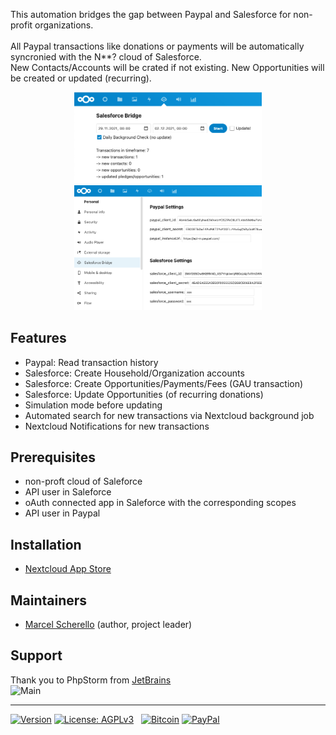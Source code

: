 This automation bridges the gap between Paypal and Salesforce for non-profit organizations.<br><br>
All Paypal transactions like donations or payments will be automatically syncronied with the N**? cloud of Salesforce.<br>
New Contacts/Accounts will be crated if not existing. New Opportunities will be created or updated (recurring).

<p align="center">
<img src="https://raw.githubusercontent.com/Rello/sfbridge/master/screenshots/app.png" alt="Main" width="300" title="SFBridge">
<img src="https://raw.githubusercontent.com/Rello/sfbridge/master/screenshots/settings.png" alt="Main" width="300" title="SFBridge">
</p>

## Features
- Paypal: Read transaction history
- Salesforce: Create Household/Organization accounts
- Salesforce: Create Opportunities/Payments/Fees (GAU transaction)
- Salesforce: Update Opportunities (of recurring donations)
- Simulation mode before updating
- Automated search for new transactions via Nextcloud background job
- Nextcloud Notifications for new transactions

## Prerequisites
- non-proft cloud of Saleforce
- API user in Saleforce
- oAuth connected app in Saleforce with the corresponding scopes
- API user in Paypal

## Installation
- [Nextcloud App Store](https://apps.nextcloud.com/apps/sfbridge)

## Maintainers
- [Marcel Scherello](https://github.com/rello) (author, project leader)

## Support
Thank you to PhpStorm from [JetBrains](https://www.jetbrains.com/?from=AudioPlayerforNextcloudandownCloud) <br>
<img src="https://raw.githubusercontent.com/rello/data/master/screenshots/jetbrains.svg" alt="Main" width="100" title="Analytics">

---

[![Version](https://img.shields.io/github/release/rello/analytics.svg)](https://github.com/rello/sfbridge/blob/master/CHANGELOG.md)&#160;[![License: AGPLv3](https://img.shields.io/badge/license-AGPLv3-blue.svg)](http://www.gnu.org/licenses/agpl-3.0)&#160;&#160;&#160;[![Bitcoin](https://img.shields.io/badge/donate-Bitcoin-blue.svg)](https://github.com/rello/audioplayer/wiki/donate)&#160;[![PayPal](https://img.shields.io/badge/donate-PayPal-blue.svg)](https://github.com/rello/audioplayer/wiki/donate)
